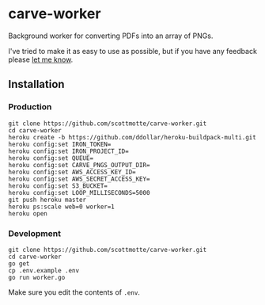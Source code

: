 # carve-worker

Background worker for converting PDFs into an array of PNGs.

I've tried to make it as easy to use as possible, but if you have any feedback please [let me know](mailto:scott@scottmotte.com).

## Installation

### Production

```
git clone https://github.com/scottmotte/carve-worker.git
cd carve-worker
heroku create -b https://github.com/ddollar/heroku-buildpack-multi.git
heroku config:set IRON_TOKEN=
heroku config:set IRON_PROJECT_ID=
heroku config:set QUEUE=
heroku config:set CARVE_PNGS_OUTPUT_DIR=
heroku config:set AWS_ACCESS_KEY_ID=
heroku config:set AWS_SECRET_ACCESS_KEY=
heroku config:set S3_BUCKET=
heroku config:set LOOP_MILLISECONDS=5000
git push heroku master
heroku ps:scale web=0 worker=1
heroku open
```

### Development
```
git clone https://github.com/scottmotte/carve-worker.git
cd carve-worker
go get
cp .env.example .env
go run worker.go
```

Make sure you edit the contents of `.env`.




